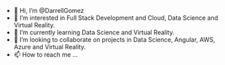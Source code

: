 - 👋 Hi, I’m @DarrellGomez
- 👀 I’m interested in Full Stack Development and Cloud, Data Science and Virtual Reality. 
- 🌱 I’m currently learning Data Science and Virtual Reality.
- 💞️ I’m looking to collaborate on projects in Data Science, Angular, AWS, Azure and Virtual Reality.
- 📫 How to reach me ...

<!---
DarrellGomez/DarrellGomez is a ✨ special ✨ repository because its `README.md` (this file) appears on your GitHub profile.
You can click the Preview link to take a look at your changes.
--->
